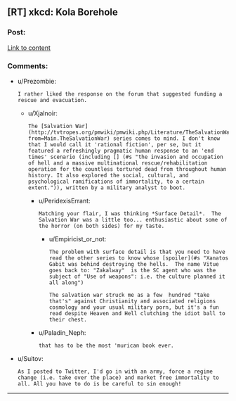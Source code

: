 ## [RT] xkcd: Kola Borehole

### Post:

[Link to content](http://xkcd.com/1330/)

### Comments:

- u/Prezombie:
  ```
  I rather liked the response on the forum that suggested funding a rescue and evacuation.
  ```

  - u/Xjalnoir:
    ```
    The [Salvation War](http://tvtropes.org/pmwiki/pmwiki.php/Literature/TheSalvationWar?from=Main.TheSalvationWar) series comes to mind. I don't know that I would call it 'rational fiction', per se, but it featured a refreshingly pragmatic human response to an 'end times' scenario (including [] (#s "the invasion and occupation of hell and a massive multinational rescue/rehabilitation operation for the countless tortured dead from throughout human history. It also explored the social, cultural, and psychological ramifications of immortality, to a certain extent.")), written by a military analyst to boot.
    ```

    - u/PeridexisErrant:
      ```
      Matching your flair, I was thinking *Surface Detail*.  The Salvation War was a little too... enthusiastic about some of the horror (on both sides) for my taste.
      ```

      - u/Empiricist_or_not:
        ```
        The problem with surface detail is that you need to have read the other series to know whose [spoiler](#s "Xanatos Gabit was behind destroying the hells.  The name Vitue goes back to: "Zakalway"  is the SC agent who was the subject of "Use of weapons": i.e. the culture planned it all along")

        The salvation war struck me as a few  hundred "take that's" against Christianity and associated religions cosmology and your usual military porn, but it's a fun read despite Heaven and Hell clutching the idiot ball to their chest.
        ```

    - u/Paladin_Neph:
      ```
      that has to be the most 'murican book ever.
      ```

- u/Suitov:
  ```
  As I posted to Twitter, I'd go in with an army, force a regime change (i.e. take over the place) and market free immortality to all. All you have to do is be careful to sin enough!
  ```

---

